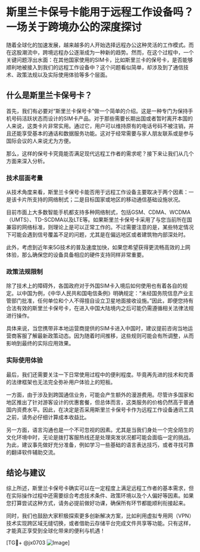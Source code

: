 # 斯里兰卡保号卡能用于远程工作设备吗？一场关于跨境办公的深度探讨

随着全球化的加速发展，越来越多的人开始选择远程办公这种灵活的工作模式。而在这股潮流中，跨境远程办公逐渐成为一种新的趋势。然而，在这个过程中，一个关键问题浮出水面：在其他国家使用的SIM卡，比如斯里兰卡的保号卡，是否能够顺利地被接入到我们的远程工作设备中？这个问题看似简单，却涉及到了通信技术、政策法规以及实际使用体验等多个层面。

## 什么是斯里兰卡保号卡？

首先，我们有必要对“斯里兰卡保号卡”做一个简单的介绍。这是一种专门为保持手机号码活跃状态而设计的SIM卡产品。对于那些需要长期出国或者暂时离开本国的人来说，这类卡片非常实用。通过它，用户可以维持原有的电话号码不被注销，并且还能享受基本的通话和数据服务功能。这对于经常需要与家人朋友联系或是参与国际会议的人来说尤为方便。

那么，这样的保号卡究竟能否满足现代远程工作者的需求呢？接下来让我们从几个方面来深入分析。

### 技术层面考量

从技术角度来看，斯里兰卡保号卡能否用于远程工作设备主要取决于两个因素：一是该卡片所支持的网络制式；二是目标国家或地区的移动通信基础设施状况。

目前市面上大多数智能手机都支持多种网络制式，包括GSM、CDMA、WCDMA（UMTS）、TD-SCDMA以及LTE等。如果斯里兰卡保号卡采用了与您当前所在国兼容的网络标准，则理论上是可以正常工作的。不过需要注意的是，某些特定情况下可能会遇到信号覆盖不足的问题，尤其是在偏远地区或者建筑物内部深处时。

此外，考虑到近年来5G技术的普及速度加快，如果您希望获得更流畅高效的上网体验，那么确保您的设备具备相应的硬件支持同样非常重要。

### 政策法规限制

除了技术上的障碍外，各国政府对于外国SIM卡入境后如何使用也有着各自的规定。以中国为例，《中华人民共和国电信条例》明确规定：“未经国务院信息产业主管部门批准，任何单位和个人不得擅自设立卫星地面接收设施。”因此，即便您持有合法有效的斯里兰卡保号卡，在进入中国大陆境内之后可能仍需遵循相关法律法规进行操作。

具体来说，当您携带非本地运营商提供的SIM卡进入中国时，建议提前咨询当地运营商客服了解最新政策动态。因为随着时间推移，这些规则可能会有所调整，从而影响到最终的实际应用效果。

### 实际使用体验

最后，我们还需要关注一下日常使用过程中的便利程度。毕竟再先进的技术和完善的法律框架也无法完全弥补用户体验上的短板。

一方面，由于涉及到跨国通信业务，可能会产生额外的漫游费用。尽管许多国家和地区推出了针对游客设计的优惠套餐，但总体而言，这类服务的价格仍然高于普通国内资费水平。因此，在决定是否采用斯里兰卡保号卡作为远程工作设备通讯工具之前，请务必仔细计算成本收益比。

另一方面，语言沟通也是一个不可忽视的因素。尤其是当我们身处一个完全陌生的文化环境中时，无论是拨打客服热线还是处理突发状况都可能会面临一定的挑战。为此，建议事先做好充分准备，例如学习一些基础的语言表达技巧，或者寻找可靠的翻译软件辅助交流。

## 结论与建议

综上所述，斯里兰卡保号卡确实可以在一定程度上满足远程工作者的基本需求，但在实际操作过程中还需要综合考虑技术条件、政策环境以及个人偏好等因素。如果您打算尝试这种方式，请务必提前做好功课，确保所有环节都能顺利衔接起来。

同时，我们也鼓励大家积极探索更多创新解决方案，比如利用虚拟专用网（VPN）技术实现跨区域无缝切换，或者借助云存储平台完成文件共享等功能。只有这样，才能真正享受到全球化带来的便利与机遇！

[TG💪+ @jx0703 ![Image](https://github.com/user-attachments/assets/dbca1d08-cadb-493c-b0ec-ad6f7a83f270)]